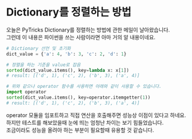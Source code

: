 # Dictionary를 정렬하는 방법

오늘은 PyTricks Dictionary를 정렬하는 방법에 관한 메일이 날아왔습니다.  
그런데 이 내용은 파이썬을 쓰는 사람이라면 아마 거의 알 내용이네요.

```python
# Dictionary 선언 및 초기화
dict_value = {'a': 4, 'b': 3, 'c': 2, 'd': 1}

# 정렬을 하는 기준을 value로 잡음
sorted(dict_value.items(), key=lambda x: x[1])
# result: [('d', 1), ('c', 2), ('b', 3), ('a', 4)]

# 위와 같으나 operator 함수를 사용하면 아래와 같이 사용할 수 있습니다.
import operator
sorted(dict_value.items(), key=operator.itemgetter(1))
# result: [('d', 1), ('c', 2), ('b', 3), ('a', 4)]

```

operator 모듈을 임포트하고 직접 연산을 호출해주면 성능상 이점이 있다고 하네요.  
하지만 테스트를 해보았을때 눈에 띄는 엄청난 차이는 보기 힘들었습니다.  
조금이라도 성능을 올려아 하는 부분이 필요할때 유용할 것 같습니다.  


